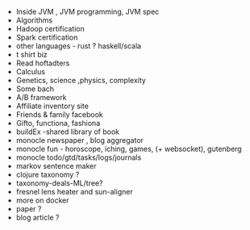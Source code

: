 
* Inside JVM , JVM programming, JVM spec
* Algorithms
* Hadoop certification
* Spark certification
* other languages - rust ? haskell/scala
* t shirt biz
* Read hoftadters
* Calculus
* Genetics, science ,physics, complexity
* Some bach
* A/B framework
* Affiliate inventory site
* Friends & family facebook
* Gifto, functiona, fashiona
* buildEx -shared library of book
* monocle newspaper , blog aggregator
* monocle fun - horoscope, iching, games, (+ websocket), gutenberg
* monocle todo/gtd/tasks/logs/journals
* markov sentence maker
* clojure taxonomy ?
* taxonomy-deals-ML/tree?
* fresnel lens heater and sun-aligner
* more on docker  
* paper ?
* blog article ?

 
